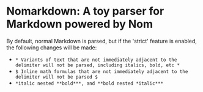 # Nomarkdown: A toy parser for Markdown powered by Nom

By default, normal Markdown is parsed, but if the 'strict' feature is enabled, the following changes will be made:

- `* Variants of text that are not immediately adjacent to the delimiter will not be parsed, including italics, bold, etc *`
- `$ Inline math formulas that are not immediately adjacent to the delimiter will not be parsed $`
- `*italic nested **bold***, and **bold nested *italic***`